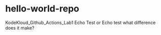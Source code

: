 # hello-world-repo
KodeKloud_Github_Actions_Lab1
Echo Test or Echo test what difference does it make?